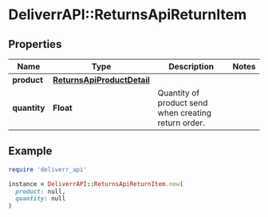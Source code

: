 # DeliverrAPI::ReturnsApiReturnItem

## Properties

| Name | Type | Description | Notes |
| ---- | ---- | ----------- | ----- |
| **product** | [**ReturnsApiProductDetail**](ReturnsApiProductDetail.md) |  |  |
| **quantity** | **Float** | Quantity of product send when creating return order. |  |

## Example

```ruby
require 'deliverr_api'

instance = DeliverrAPI::ReturnsApiReturnItem.new(
  product: null,
  quantity: null
)
```


